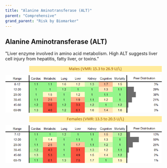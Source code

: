 ```yaml
---
title: "Alanine Aminotransferase (ALT)"
parent: "Comprehensive"
grand_parent: "Risk by Biomarker"
---
```



## Alanine Aminotransferase (ALT)


"Liver enzyme involved in amino acid metabolism. High ALT suggests liver cell injury from hepatitis, fatty liver, or toxins."

<div style="display: flex; flex-direction: column; gap: 10px;">

  <img src="/assets/images/vmrbiomarker_alt__male.png" alt="Alanine Aminotransferase (ALT) VMR Male" style="margin-left: 15%">
  <img src="/assets/images/rr_alt__male.png" alt="Alanine Aminotransferase (ALT) RR Male">

  <img src="/assets/images/vmrbiomarker_alt__female.png" alt="Alanine Aminotransferase (ALT) VMR Female" style="margin-left: 15%; ">
  <img src="/assets/images/rr_alt__female.png" alt="Alanine Aminotransferase (ALT) RR Female">

</div>



